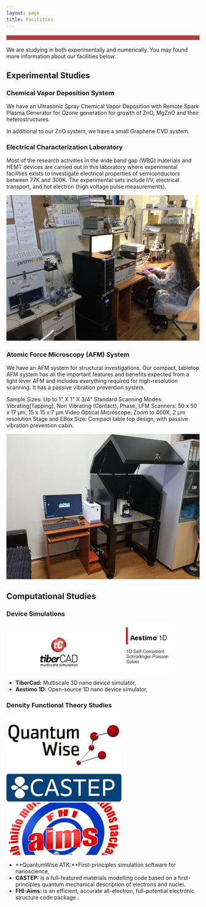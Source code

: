 ```yaml
---
layout: page
title: Facilities
---
```


![Image](files/ribbon.png)

We are studying in both experimentally and numerically. You may found more information about our facilities below.

## Experimental Studies

### Chemical Vapor Deposition System

We have an Ultrasonic Spray Chemical Vapor Deposition with Remote Spark Plasma Generator for Ozone generation for growth of ZnO, MgZnO and their heterostructures.

In additional to our ZnO system, we have a small Graphene CVD system.

### Electrical Characterization Laboratory

Most of the research activities in the wide band gap (WBG) materials and HEMT devices are carried out in this laboratory where experimental facilities exists to investigate electrical properties of semiconductors between 77K and 300K. The experimental sets include I/V, electrical transport, and hot electron (high voltage pulse measurements).

![Image](files/facilities.jpg)

### Atomic Force Microscopy (AFM) System

We have an AFM system for structural investigations. Our compact, tabletop AFM system has all the important features and benefits expected from a light lever AFM and includes everything required for high-resolution scanning. It has a passive vibration prevention system.

Sample Sizes:	Up to 1" X 1" X 3/4"
Standard Scanning Modes:	Vibrating(Tapping), Non Vibrating (Contact), Phase, LFM
Scanners:	50 x 50 x 17 µm, 15 x 15 x 7 µm
Video Optical Microscope:	Zoom to 400X, 2 µm resolution
Stage and EBox Size:	Compact table top design, with passive vibration prevention cabin.

![Image](files/afm.jpg)

## Computational Studies

### Device Simulations
![Image](files/tibercad.jpg) ![Image](files/aestimosmall.gif)

* **TiberCad:** Multiscale 3D nano device simulator,
* **Aestimo 1D:** Open-source 1D nano device simulator,

### Density Functional Theory Studies
![Image](files/quantumwise.jpg) ![Image](files/castep.png) ![Image](files/fhiaims.png)

* **QuantumWise ATK:**First-principles simulation software for nanoscience,
* **CASTEP:** is a full-featured materials modelling code based on a first-principles quantum mechanical description of electrons and nuclei.
* **FHI-Aims:** is an efficient, accurate all-electron, full-potential electronic structure code package .
